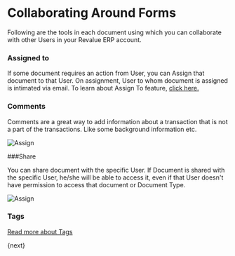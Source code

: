 # Collaborating Around Forms

Following are the tools in each document using which you can collaborate with other Users in your Revalue ERP account.

### Assigned to

If some document requires an action from User, you can Assign that document to that User. On assignment, User to whom document is assigned is intimated via email. To learn about Assign To feature, [click here.](/docs/user/manual/en/using-erpnext/assignment.html)

### Comments

Comments are a great way to add information about a transaction that is not a
part of the transactions. Like some background information etc.

<img class="screenshot" alt="Assign" src="{{docs_base_url}}/assets/img/collaboration-tools/comments-1.png">

###Share

You can share document with the specific User. If Document is shared with the specific User, he/she will be able to access it, even if that User doesn't have permission to access that document or Document Type.

<img class="screenshot" alt="Assign" src="{{docs_base_url}}/assets/img/collaboration-tools/share-1.gif">

### Tags

[Read more about Tags](/docs/user/manual/en/using-erpnext/tags.html)

{next}
